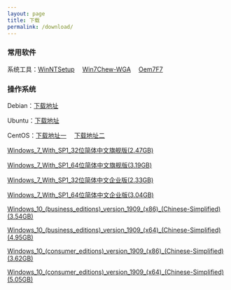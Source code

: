```yaml
---
layout: page
title: 下载
permalink: /download/
---
```


### 常用软件

系统工具：[WinNTSetup](http://www.zhu88.net/file/WinNTSetup.rar)&emsp; [Win7Chew-WGA](http://www.zhu88.net/file/Win7Chew-WGA.rar)&emsp; [Oem7F7](http://www.zhu88.net/file/Oem7F7.rar)

### 操作系统

Debian：[下载地址](http://cdimage.debian.org/cdimage/archive)

Ubuntu：[下载地址](http://old-releases.ubuntu.com/releases)

CentOS：[下载地址一](http://vault.centos.org)&emsp; [下载地址二](https://wiki.centos.org/Download)

<p><a href="ed2k://|file|cn_windows_7_ultimate_with_sp1_x86_dvd_u_677486.iso|2653276160|7503E4B9B8738DFCB95872445C72AEFB|">Windows_7_With_SP1_32位简体中文旗舰版(2.47GB)</a>

<p><a href="ed2k://|file|cn_windows_7_ultimate_with_sp1_x64_dvd_u_677408.iso|3420557312|B58548681854236C7939003B583A8078|">Windows_7_With_SP1_64位简体中文旗舰版(3.19GB)</a>

<p><a href="ed2k://|file|cn_windows_7_enterprise_with_sp1_x86_dvd_u_677716.iso|2502856704|B3C25EA4DD88D7E54F22D3C3E78C410B|">Windows_7_With_SP1_32位简体中文企业版(2.33GB)</a>

<p><a href="ed2k://|file|cn_windows_7_enterprise_with_sp1_x64_dvd_u_677685.iso|3265574912|E9DB2607EA3B3540F3FE2E388F8C53C4|">Windows_7_With_SP1_64位简体中文企业版(3.04GB)</a>

<p><a href="ed2k://|file|cn_windows_10_business_editions_version_1909_updated_jan_2020_x86_dvd_e861101e.iso|3802454016|5B909C955D8A65CA2002D8594D137A63|">Windows_10_(business_editions)_version_1909_(x86)_(Chinese-Simplified)(3.54GB)</a>

<p><a href="ed2k://|file|cn_windows_10_business_editions_version_1909_updated_jan_2020_x64_dvd_b3e1f3a6.iso|5311711232|3527D2A9845FF4105F485CC364655B66|">
Windows_10_(business_editions)_version_1909_(x64)_(Chinese-Simplified)(4.95GB)</a>

<p><a href="ed2k://|file|cn_windows_10_consumer_editions_version_1909_updated_jan_2020_x86_dvd_9c50652f.iso|3884539904|0F2E887F2845BCD5C61E99E74D717287|">Windows_10_(consumer_editions)_version_1909_(x86)_(Chinese-Simplified)(3.62GB)</a>

<p><a href="ed2k://|file|cn_windows_10_consumer_editions_version_1909_updated_jan_2020_x64_dvd_47161f17.iso|5417457664|274FEBA5BF0C874C291674182FA9C851|">Windows_10_(consumer_editions)_version_1909_(x64)_(Chinese-Simplified)(5.05GB)</a>
